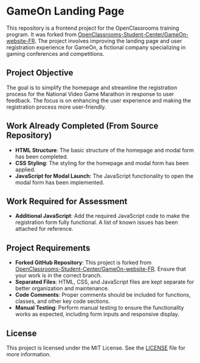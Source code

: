 # GameOn Landing Page

This repository is a frontend project for the OpenClassrooms training program. It was forked from [OpenClassrooms-Student-Center/GameOn-website-FR](https://github.com/OpenClassrooms-Student-Center/GameOn-website-FR). The project involves improving the landing page and user registration experience for GameOn, a fictional company specializing in gaming conferences and competitions.

## Project Objective

The goal is to simplify the homepage and streamline the registration process for the National Video Game Marathon in response to user feedback. The focus is on enhancing the user experience and making the registration process more user-friendly.

## Work Already Completed (From Source Repository)

- **HTML Structure**: The basic structure of the homepage and modal form has been completed.
- **CSS Styling**: The styling for the homepage and modal form has been applied.
- **JavaScript for Modal Launch**: The JavaScript functionality to open the modal form has been implemented.

## Work Required for Assessment

- **Additional JavaScript**: Add the required JavaScript code to make the registration form fully functional. A list of known issues has been attached for reference.

## Project Requirements

- **Forked GitHub Repository**: This project is forked from [OpenClassrooms-Student-Center/GameOn-website-FR](https://github.com/OpenClassrooms-Student-Center/GameOn-website-FR). Ensure that your work is in the correct branch.
- **Separated Files**: HTML, CSS, and JavaScript files are kept separate for better organization and maintenance.
- **Code Comments**: Proper comments should be included for functions, classes, and other key code sections.
- **Manual Testing**: Perform manual testing to ensure the functionality works as expected, including form inputs and responsive display.

## License

This project is licensed under the MIT License. See the [LICENSE](LICENSE) file for more information.
